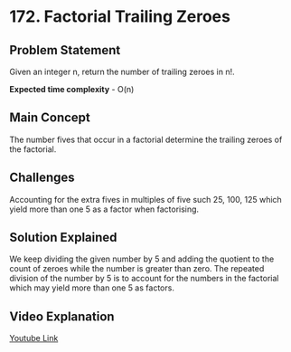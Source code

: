 # 172. Factorial Trailing Zeroes

## Problem Statement

Given an integer n, return the number of trailing zeroes in n!.

**Expected time complexity** - O(n)

## Main Concept

The number fives that occur in a factorial determine the trailing zeroes of the factorial.

## Challenges

Accounting for the extra fives in multiples of five such 25, 100, 125 which yield more than one 5 as a factor when factorising.

## Solution Explained

We keep dividing the given number by 5 and adding the quotient to the count of zeroes while the number is greater than zero. The repeated division of the number by 5 is to account for the numbers in the factorial which may yield more than one 5 as factors.

## Video Explanation

[Youtube Link](https://www.youtube.com/watch?v=3Hdmv_Ym8PI)

